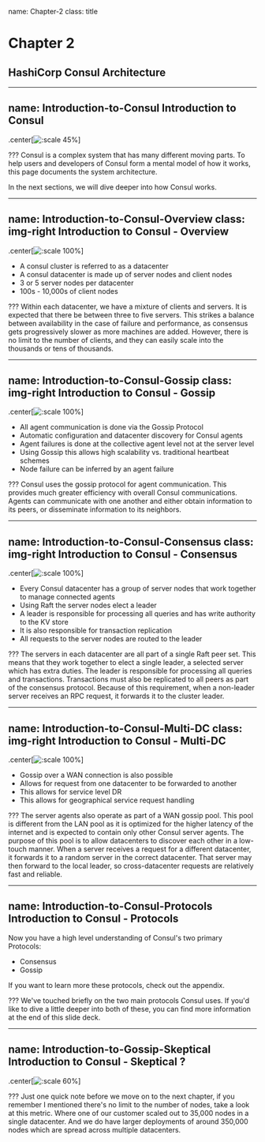 name: Chapter-2
class: title
# Chapter 2
## HashiCorp Consul Architecture

---
name: Introduction-to-Consul
Introduction to Consul
-------------------------
.center[![:scale 45%](images/multi-datacenter-federation.png)]

???
Consul is a complex system that has many different moving parts. To help users and developers of Consul form a mental model of how it works, this page documents the system architecture.

In the next sections, we will dive deeper into how  Consul works.

---
name: Introduction-to-Consul-Overview
class: img-right
Introduction to Consul - Overview
-------------------------
.center[![:scale 100%](images/multi-datacenter-federation.png)]

* A consul cluster is referred to as a datacenter
* A consul datacenter is made up of server nodes and client nodes
* 3 or 5 server nodes per datacenter
* 100s - 10,000s of client nodes

???
Within each datacenter, we have a mixture of clients and servers. It is expected that there be between three to five servers. This strikes a balance between availability in the case of failure and performance, as consensus gets progressively slower as more machines are added. However, there is no limit to the number of clients, and they can easily scale into the thousands or tens of thousands.

---
name: Introduction-to-Consul-Gossip
class: img-right
Introduction to Consul - Gossip
-------------------------
.center[![:scale 100%](images/multi-datacenter-federation.png)]

* All agent communication is done via the Gossip Protocol
* Automatic configuration and datacenter discovery for Consul agents
* Agent failures is done at the collective agent level not at the server level
* Using Gossip this allows high scalability vs. traditional heartbeat schemes
* Node failure can be inferred by an agent failure

???
Consul uses the gossip protocol for agent communication. This provides much greater efficiency with overall Consul communications. Agents can communicate with one another and either obtain information to its peers, or disseminate information to its neighbors.

---
name: Introduction-to-Consul-Consensus
class: img-right
Introduction to Consul - Consensus
-------------------------
.center[![:scale 100%](images/multi-datacenter-federation.png)]

* Every Consul datacenter has a group of server nodes that work together to manage connected agents
* Using Raft the server nodes elect a leader
* A leader is responsible for processing all queries and has write authority to the KV store
* It is also responsible for transaction replication
* All requests to the server nodes are routed to the leader

???
The servers in each datacenter are all part of a single Raft peer set. This means that they work together to elect a single leader, a selected server which has extra duties. The leader is responsible for processing all queries and transactions. Transactions must also be replicated to all peers as part of the consensus protocol. Because of this requirement, when a non-leader server receives an RPC request, it forwards it to the cluster leader.

---
name: Introduction-to-Consul-Multi-DC
class: img-right
Introduction to Consul - Multi-DC
-------------------------
.center[![:scale 100%](images/multi-datacenter-federation.png)]

* Gossip over a WAN connection is also possible
* Allows for request from one datacenter to be forwarded to another
* This allows for service level DR
* This allows for geographical service request handling

???
The server agents also operate as part of a WAN gossip pool. This pool is different from the LAN pool as it is optimized for the higher latency of the internet and is expected to contain only other Consul server agents. The purpose of this pool is to allow datacenters to discover each other in a low-touch manner. When a server receives a request for a different datacenter, it forwards it to a random server in the correct datacenter. That server may then forward to the local leader, so cross-datacenter requests are relatively fast and reliable.

---
name: Introduction-to-Consul-Protocols
Introduction to Consul - Protocols
-------------------------
Now you have a high level understanding of Consul's two primary Protocols:

* Consensus
* Gossip

If you want to learn more these protocols, check out the appendix.

???
We've touched briefly on the two main protocols Consul uses. If you'd like to dive a little deeper into both of these, you can find more information at the end of this slide deck.

---
name: Introduction-to-Gossip-Skeptical
Introduction to Consul - Skeptical ?
-------------------------
.center[![:scale 60%](images/mitchell_tweet.png)]

???
Just one quick note before we move on to the next chapter, if you remember I mentioned there's no limit to the number of nodes, take a look at this metric. Where one of our customer scaled out to 35,000 nodes in a single datacenter. And we do have larger deployments of around 350,000 nodes which are spread across multiple datacenters.

